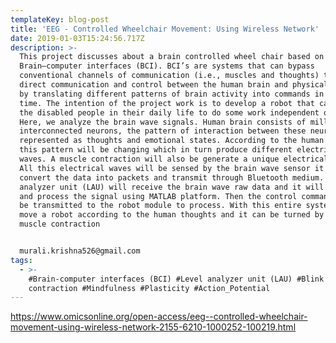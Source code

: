 ```yaml
---
templateKey: blog-post
title: 'EEG - Controlled Wheelchair Movement: Using Wireless Network'
date: 2019-01-03T15:24:56.717Z
description: >-
  This project discusses about a brain controlled wheel chair based on
  Brain–computer interfaces (BCI). BCI’s are systems that can bypass
  conventional channels of communication (i.e., muscles and thoughts) to provide
  direct communication and control between the human brain and physical devices
  by translating different patterns of brain activity into commands in real
  time. The intention of the project work is to develop a robot that can assist
  the disabled people in their daily life to do some work independent of others.
  Here, we analyze the brain wave signals. Human brain consists of millions of
  interconnected neurons, the pattern of interaction between these neurons are
  represented as thoughts and emotional states. According to the human thoughts,
  this pattern will be changing which in turn produce different electrical
  waves. A muscle contraction will also be generate a unique electrical signal.
  All this electrical waves will be sensed by the brain wave sensor it will
  convert the data into packets and transmit through Bluetooth medium. Level
  analyzer unit (LAU) will receive the brain wave raw data and it will extract
  and process the signal using MATLAB platform. Then the control commands will
  be transmitted to the robot module to process. With this entire system, we can
  move a robot according to the human thoughts and it can be turned by blink
  muscle contraction


  murali.krishna526@gmail.com 
tags:
  - >-
    #Brain-computer interfaces (BCI) #Level analyzer unit (LAU) #Blink muscle
    contraction #Mindfulness #Plasticity #Action_Potential
---
```

<https://www.omicsonline.org/open-access/eeg--controlled-wheelchair-movement-using-wireless-network-2155-6210-1000252-100219.html>
